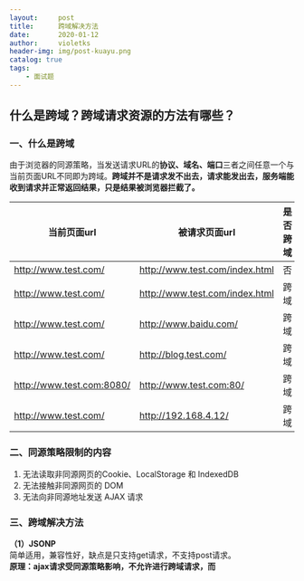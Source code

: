 ```yaml
---
layout:     post
title:      跨域解决方法
date:       2020-01-12
author:     violetks
header-img: img/post-kuayu.png
catalog: true
tags:
    - 面试题
---
```


## 什么是跨域？跨域请求资源的方法有哪些？

### 一、什么是跨域
由于浏览器的同源策略，当发送请求URL的**协议、域名、端口**三者之间任意一个与当前页面URL不同即为跨域。**跨域并不是请求发不出去，请求能发出去，服务端能收到请求并正常返回结果，只是结果被浏览器拦截了。**<br>

当前页面url | 被请求页面url | 是否跨域 | 原因
---|---|---|---
http://www.test.com/ | http://www.test.com/index.html | 否 | 同源
http://www.test.com/ | http://www.test.com/index.html | 跨域 | 协议不同（http&https）
http://www.test.com/ | http://www.baidu.com/ | 跨域 | 主域名不同
http://www.test.com/ | http://blog.test.com/ | 跨域 | 子域名不同
http://www.test.com:8080/ | http://www.test.com:80/ | 跨域 | 端口号不同
http://www.test.com/ | http://192.168.4.12/ | 跨域 | 域名和域名对应ip

### 二、同源策略限制的内容
1. 无法读取非同源网页的Cookie、LocalStorage 和 IndexedDB<br>
2. 无法接触非同源网页的 DOM<br>
3. 无法向非同源地址发送 AJAX 请求<br>

### 三、跨域解决方法
**（1）JSONP**<br>
简单适用，兼容性好，缺点是只支持get请求，不支持post请求。<br>
**原理：**ajax请求受同源策略影响，不允许进行跨域请求，而**<script>标签src属性**中的链接却可以访问跨域的js脚本，网页通过添加一个<script>元素，向服务器请求JSON数据，服务器收到请求后，将数据放在一个指定名字的回调函数的参数位置传回来。<br>
```html
// index.html
function jsonp({ url, params, callback }) {
  return new Promise((resolve, reject) => {
    let script = document.createElement('script')
    window[callback] = function(data) {
      resolve(data)
      document.body.removeChild(script)
    }
    params = { ...params, callback } // wd=b&callback=show
    let arrs = []
    for (let key in params) {
      arrs.push(`${key}=${params[key]}`)
    }
    //创建一个<script>标签，把那个跨域的API数据接口地址，赋值给script的src,还要在这个地址中向服务器传递该函数名（可以通过问号传参:?callback=show）
    script.src = `${url}?${arrs.join('&')}`
    document.body.appendChild(script)
  })
}

jsonp({
  url: 'http://localhost:3000/say',
  params: { wd: 'Iloveyou' },
  callback: 'show'
}).then(data => {
  console.log(data)
})
//上面这段代码相当于向http://localhost:3000/say?wd=Iloveyou&callback=show这个地址请求数据，然后后台返回show('我不爱你')，最后会运行show()这个函数，打印出'我不爱你'
```
**（2）后端在服务器上设置CORS**<br>
**服务端设置 Access-Control-Allow-Origin 就可以开启 CORS。**该属性表示哪些域名可以访问资源，如果设置通配符则表示所有网站都可以访问资源。<br>
在发送请求时，分为两种情况，简单请求和复杂请求。<br>
**简单请求：**<br>
只要同时满足以下两大条件，就属于简单请求。<br>
条件1：使用`GET`、`HEAD`、`POST`方法之一；<br>
条件2：**Content-Type的值是text/plain、multipart/form-data、application/x-www-form-urlencoded三者之一；**<br>

**复杂请求：**<br>
除了简单请求，就是复杂请求。<br>
复杂请求的CORS请求，会在正式通信之前，增加一次HTTP查询请求，称为”预检”请求，该请求是 `option` 方法的，通过该请求来知道服务端是否允许跨域请求。<br>

**例子：**<br>
`vue-shop`后端用`node.js`写的，在`app.js`文件中设置跨域和相应数据格式。<br>
```javascript
app.all('/api/*', function(req, res, next) {
  res.header('Access-Control-Allow-Origin', '*')
  res.header('Access-Control-Allow-Headers', 'X-Requested-With, mytoken')
  res.header('Access-Control-Allow-Headers', 'X-Requested-With, Authorization')
  res.setHeader('Content-Type', 'application/json;charset=utf-8')
  res.header('Access-Control-Allow-Headers', 'Content-Type,Content-Length, Authorization, Accept,X-Requested-With')
  res.header('Access-Control-Allow-Methods', 'PUT,POST,GET,DELETE,OPTIONS')  // 允许什么方法访问
  res.header('X-Powered-By', ' 3.2.1')
  if (req.method == 'OPTIONS') res.send(200)
  /*让options请求快速返回*/ else next()
})
```
**（3）Nginx反向代理**<br>
使用`Nginx`反向代理实现跨域，**是最简单的跨域方式**。只需要修改Nginx的配置即可解决跨域问题，支持所有浏览器，支持session，不需要修改任何代码，不会影响服务器性能。<br>
```javascript
// 修改nginx.conf
server {
  listen       80;
  server_name  www.domain1.com;
  location / {
      proxy_pass   http://www.domain2.com:8080;
	  proxy_cookie_domain www.domain2.com www.domain1.com; #修改cookie中域名信息
	  index  index.html index.htm;
  }
  
  # 静态资源
  location /vue-shop/ {
      root   html;
	  index  index.html index.htm;
	  try_files $uri $uri/ /vue-shop/index.html;
  }
}
```
**（4）Node.js中间件代理**<br>
实现原理：**同源策略是浏览器需要遵循的标准，而如果是服务器向服务器请求就无需遵循同源策略。**<br>
代理服务器，需要做以下几个步骤：<br>
- 接收客户端请求<br>
- 将请求转发给服务器<br>
- 拿到服务器响应数据<br>
- 将响应转发给客户端<br>
![kuayu](https://s2.ax1x.com/2020/01/12/lTJ7OP.png)
```javascript
//本地文件index.html文件，通过代理服务器http://localhost:3000向目标服务器http://localhost:4000请求数据。

// index.html(http://127.0.0.1:5500)
 <script src="https://cdn.bootcss.com/jquery/3.3.1/jquery.min.js"></script>
 <script>
      $.ajax({
        url: 'http://localhost:3000',
        type: 'post',
        data: { name: 'xiamen', password: '123456' },
        contentType: 'application/json;charset=utf-8',
        success: function(result) {
          console.log(result) // {"title":"fontend","password":"123456"}
        },
        error: function(msg) {
          console.log(msg)
        }
      })
  </script>

// server1.js 代理服务器(http://localhost:3000)
const http = require('http')
// 第一步：接受客户端请求
const server = http.createServer((request, response) => {
  // 代理服务器，直接和浏览器直接交互，需要设置CORS 的首部字段
  response.writeHead(200, {
    'Access-Control-Allow-Origin': '*',
    'Access-Control-Allow-Methods': '*',
    'Access-Control-Allow-Headers': 'Content-Type'
  })
  // 第二步：将请求转发给服务器
  const proxyRequest = http
    .request(
      {
        host: '127.0.0.1',
        port: 4000,
        url: '/',
        method: request.method,
        headers: request.headers
      },
      serverResponse => {
        // 第三步：收到服务器的响应
        var body = ''
        serverResponse.on('data', chunk => {
          body += chunk
        })
        serverResponse.on('end', () => {
          console.log('The data is ' + body)
          // 第四步：将响应结果转发给浏览器
          response.end(body)
        })
      }
    )
    .end()
})
server.listen(3000, () => {
  console.log('The proxyServer is running at http://localhost:3000')
})

// server2.js(http://localhost:4000)
const http = require('http')
const data = { title: 'fontend', password: '123456' }
const server = http.createServer((request, response) => {
  if (request.url === '/') {
    response.end(JSON.stringify(data))
  }
})
server.listen(4000, () => {
  console.log('The server is running at http://localhost:4000')
})
```
**（5）postMessage**<br>
postMessage是HTML5 XMLHttpRequest Level 2中的API，且是为数不多可以跨域操作的window属性之一，它可用于解决以下方面的问题：<br>
- 页面和其打开的新窗口的数据传递
- 多窗口之间消息传递
- 页面与嵌套的iframe消息传递
- 上面三个场景的跨域数据传递
postMessage()方法允许来自不同源的脚本采用异步方式进行有限的通信，可以实现跨文本档、多窗口、跨域消息传递。<br>
```javascript
otherWindow.postMessage(message, targetOrigin, [transfer]);
```
参数解释：<br>
message: 将要发送到其他 window的数据。<br>
targetOrigin:通过窗口的origin属性来指定哪些窗口能接收到消息事件，其值可以是字符串”*“（表示无限制）或者一个URI。在发送消息的时候，如果目标窗口的协议、主机地址或端口这三者的任意一项不匹配targetOrigin提供的值，那么消息就不会被发送；只有三者完全匹配，消息才会被发送。<br>
transfer(可选)：是一串和message 同时传递的 Transferable 对象. 这些对象的所有权将被转移给消息的接收方，而发送一方将不再保有所有权。<br>
**（6）Websocket协议**<br>
Websocket是HTML5的一个持久化的协议，它实现了浏览器与服务器的全双工通信，同时也是跨域的一种解决方案。WebSocket和HTTP都是应用层协议，都基于 TCP 协议。但是 WebSocket 是一种双向通信协议，在建立连接之后，WebSocket 的 server 与 client 都能主动向对方发送或接收数据。同时，WebSocket 在建立连接时需要借助 HTTP 协议，连接建立好了之后 client 与 server 之间的双向通信就与 HTTP 无关了。<br>
原生WebSocket API使用起来不太方便，我们使用`Socket.io`，它很好地封装了webSocket接口，提供了更简单、灵活的接口，也对不支持webSocket的浏览器提供了向下兼容。<br>
```javascript
//本地文件socket.html向localhost:3000发生数据和接受数据

// socket.html
<script>
    let socket = new WebSocket('ws://localhost:3000');
    socket.onopen = function () {
      socket.send('to server');//向服务器发送数据
    }
    socket.onmessage = function (e) {
      console.log(e.data);//接收服务器返回的数据
    }
</script>

// server.js
let express = require('express');
let app = express();
let WebSocket = require('ws');//记得安装ws
let wss = new WebSocket.Server({port:3000});
wss.on('connection',function(ws) {
  ws.on('message', function (data) {
    console.log(data);
    ws.send('success')
  });
})
```
**（7）window.name + iframe**<br>
window.name属性的独特之处：name值在不同的页面（甚至不同域名）加载后依旧存在，并且可以支持非常长的 name 值（2MB）。<br>
```javascript
//其中a.html和b.html是同域的，都是http://localhost:3000;而c.html是http://localhost:4000
// a.html(http://localhost:3000/b.html)
<iframe src="http://localhost:4000/c.html" frameborder="0" onload="load()" id="iframe"></iframe>
<script>
    let first = true
    // onload事件会触发2次，第1次加载跨域页，并留存数据于window.name
    function load() {
      if(first){
      // 第1次onload(跨域页)成功后，切换到同域代理页面
        let iframe = document.getElementById('iframe');
        iframe.src = 'http://localhost:3000/b.html';
        first = false;
      }else{
      // 第2次onload(同域b.html页)成功后，读取同域window.name中数据
        console.log(iframe.contentWindow.name);
      }
    }
</script>
#b.html为中间代理页，与a.html同域，内容为空。
 // c.html(http://localhost:4000/c.html)
  <script>
    window.name = '我不爱你'  
  </script>
```
总结：通过iframe的src属性由外域转向本地域，跨域数据即由iframe的window.name从外域传递到本地域。这个就巧妙地绕过了浏览器的跨域访问限制，但同时它又是安全操作。<br>
**（8）location.hash + iframe**<br>
实现原理： a.html欲与c.html跨域相互通信，通过中间页b.html来实现。 三个页面，不同域之间利用iframe的location.hash传值，相同域之间直接js访问来通信。<br>
具体实现步骤：一开始a.html给c.html传一个hash值，然后c.html收到hash值后，再把hash值传递给b.html，最后b.html将结果放到a.html的hash值中。 同样的，a.html和b.html是同域的，都是http://localhost:3000;而c.html是http://localhost:4000<br>
```javascript
 // a.html
 <iframe src="http://localhost:4000/c.html#iloveyou"></iframe>
 <script>
   window.onhashchange = function () { //检测hash的变化
     console.log(location.hash);
   }
 </script>
```
```javascript
 // b.html
  <script>
    window.parent.parent.location.hash = location.hash 
    //b.html将结果放到a.html的hash值中，b.html可通过parent.parent访问a.html页面
  </script>
```
```javascript
 // c.html
 console.log(location.hash);
 let iframe = document.createElement('iframe');
 iframe.src = 'http://localhost:3000/b.html#idontloveyou';
 document.body.appendChild(iframe);
```
**（9）document.domain + iframe**<br>
该方式只能用于二级域名相同的情况下，比如 a.test.com 和 b.test.com 适用于该方式。只需要给页面添加 document.domain ='test.com' 表示二级域名都相同就可以实现跨域。<br>
实现原理：两个页面都通过js强制设置document.domain为基础主域，就实现了同域。<br>
```javascript
//页面a.zf1.cn:3000/a.html获取页面b.zf1.cn:3000/b.html中a的值

// a.html
<body>
 	helloa
  		<iframe src="http://b.zf1.cn:3000/b.html" frameborder="0" onload="load()" id="frame"></iframe>
  		<script>
    			document.domain = 'zf1.cn'
    			function load() {
      				console.log(frame.contentWindow.a);
    			}
  		</script>
</body>


// b.html
<body>
   	hellob
   	<script>
     	document.domain = 'zf1.cn'
     	var a = 100;
   	</script>
</body>
```

### 四、总结
CORS支持所有类型的HTTP请求，是跨域HTTP请求的根本解决方案；<br>
JSONP只支持GET请求，JSONP的优势在于支持老式浏览器，以及可以向不支持CORS的网站请求数据。<br>
不管是Node中间件代理还是nginx反向代理，主要是通过同源策略对服务器不加限制。<br>
注：日常工作中，用得比较多的跨域方案是cors和nginx反向代理<br>

- 相关文章：[什么是跨域？跨域解决方法](https://blog.csdn.net/qq_38128179/article/details/84956552)